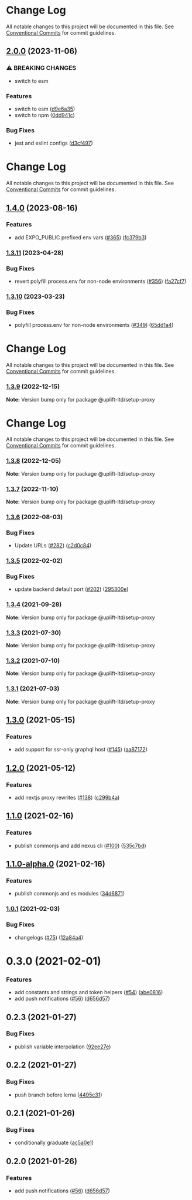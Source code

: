 # Change Log

All notable changes to this project will be documented in this file.
See [Conventional Commits](https://conventionalcommits.org) for commit guidelines.

## [2.0.0](https://github.com/uplift-ltd/nexus/compare/@uplift-ltd/setup-proxy@1.4.0...@uplift-ltd/setup-proxy@2.0.0) (2023-11-06)


### ⚠ BREAKING CHANGES

* switch to esm

### Features

* switch to esm ([d9e6a35](https://github.com/uplift-ltd/nexus/commit/d9e6a35b04af3da5c8d595105d9266486af1d4dd))
* switch to npm ([0dd941c](https://github.com/uplift-ltd/nexus/commit/0dd941cb72858a37d29336bedf403f580297e166))


### Bug Fixes

* jest and eslint configs ([d3cf497](https://github.com/uplift-ltd/nexus/commit/d3cf497ba25ccebeef4f17a6763868610be8b5e3))



# Change Log

All notable changes to this project will be documented in this file. See
[Conventional Commits](https://conventionalcommits.org) for commit guidelines.

## [1.4.0](https://github.com/uplift-ltd/nexus/compare/@uplift-ltd/setup-proxy@1.3.11...@uplift-ltd/setup-proxy@1.4.0) (2023-08-16)

### Features

- add EXPO_PUBLIC prefixed env vars ([#365](https://github.com/uplift-ltd/nexus/issues/365))
  ([fc379b3](https://github.com/uplift-ltd/nexus/commit/fc379b3dc60a2244b3e7c0b6d38ad412c0f3c195))

### [1.3.11](https://github.com/uplift-ltd/nexus/compare/@uplift-ltd/setup-proxy@1.3.10...@uplift-ltd/setup-proxy@1.3.11) (2023-04-28)

### Bug Fixes

- revert polyfill process.env for non-node environments
  ([#356](https://github.com/uplift-ltd/nexus/issues/356))
  ([fa27cf7](https://github.com/uplift-ltd/nexus/commit/fa27cf79ce62f6eed2b41b8749923daf74df35ed))

### [1.3.10](https://github.com/uplift-ltd/nexus/compare/@uplift-ltd/setup-proxy@1.3.9...@uplift-ltd/setup-proxy@1.3.10) (2023-03-23)

### Bug Fixes

- polyfill process.env for non-node environments
  ([#349](https://github.com/uplift-ltd/nexus/issues/349))
  ([65dd1a4](https://github.com/uplift-ltd/nexus/commit/65dd1a44ad7a091fc421a287336450d475b1fb66))

# Change Log

All notable changes to this project will be documented in this file. See
[Conventional Commits](https://conventionalcommits.org) for commit guidelines.

### [1.3.9](https://github.com/uplift-ltd/nexus/compare/@uplift-ltd/setup-proxy@1.3.8...@uplift-ltd/setup-proxy@1.3.9) (2022-12-15)

**Note:** Version bump only for package @uplift-ltd/setup-proxy

# Change Log

All notable changes to this project will be documented in this file. See
[Conventional Commits](https://conventionalcommits.org) for commit guidelines.

### [1.3.8](https://github.com/uplift-ltd/nexus/compare/@uplift-ltd/setup-proxy@1.3.7...@uplift-ltd/setup-proxy@1.3.8) (2022-12-05)

**Note:** Version bump only for package @uplift-ltd/setup-proxy

### [1.3.7](https://github.com/uplift-ltd/nexus/compare/@uplift-ltd/setup-proxy@1.3.6...@uplift-ltd/setup-proxy@1.3.7) (2022-11-10)

**Note:** Version bump only for package @uplift-ltd/setup-proxy

### [1.3.6](https://github.com/uplift-ltd/nexus/compare/@uplift-ltd/setup-proxy@1.3.5...@uplift-ltd/setup-proxy@1.3.6) (2022-08-03)

### Bug Fixes

- Update URLs ([#282](https://github.com/uplift-ltd/nexus/issues/282))
  ([c2d0c84](https://github.com/uplift-ltd/nexus/commit/c2d0c843c8eb18c4a9ae360ee2d840f5be388fac))

### [1.3.5](https://github.com/uplift-ltd/nexus/compare/@uplift-ltd/setup-proxy@1.3.4...@uplift-ltd/setup-proxy@1.3.5) (2022-02-02)

### Bug Fixes

- update backend default port ([#202](https://github.com/uplift-ltd/nexus/issues/202))
  ([295300e](https://github.com/uplift-ltd/nexus/commit/295300edcf8be71775ada7352e4f3cb8ba0fe6b9))

### [1.3.4](https://github.com/uplift-ltd/nexus/compare/@uplift-ltd/setup-proxy@1.3.3...@uplift-ltd/setup-proxy@1.3.4) (2021-09-28)

**Note:** Version bump only for package @uplift-ltd/setup-proxy

### [1.3.3](https://github.com/uplift-ltd/nexus/compare/@uplift-ltd/setup-proxy@1.3.2...@uplift-ltd/setup-proxy@1.3.3) (2021-07-30)

**Note:** Version bump only for package @uplift-ltd/setup-proxy

### [1.3.2](https://github.com/uplift-ltd/nexus/compare/@uplift-ltd/setup-proxy@1.3.1...@uplift-ltd/setup-proxy@1.3.2) (2021-07-10)

**Note:** Version bump only for package @uplift-ltd/setup-proxy

### [1.3.1](https://github.com/uplift-ltd/nexus/compare/@uplift-ltd/setup-proxy@1.3.0...@uplift-ltd/setup-proxy@1.3.1) (2021-07-03)

**Note:** Version bump only for package @uplift-ltd/setup-proxy

## [1.3.0](https://github.com/uplift-ltd/nexus/compare/@uplift-ltd/setup-proxy@1.2.0...@uplift-ltd/setup-proxy@1.3.0) (2021-05-15)

### Features

- add support for ssr-only graphql host ([#145](https://github.com/uplift-ltd/nexus/issues/145))
  ([aa87172](https://github.com/uplift-ltd/nexus/commit/aa871729305ed4078801ab8b8e28384b466a559a))

## [1.2.0](https://github.com/uplift-ltd/nexus/compare/@uplift-ltd/setup-proxy@1.1.0...@uplift-ltd/setup-proxy@1.2.0) (2021-05-12)

### Features

- add nextjs proxy rewrites ([#138](https://github.com/uplift-ltd/nexus/issues/138))
  ([c299b4a](https://github.com/uplift-ltd/nexus/commit/c299b4af47c32eee449b9e405e0e0e67f74b49b3))

## [1.1.0](https://github.com/uplift-ltd/nexus/compare/@uplift-ltd/setup-proxy@1.0.1...@uplift-ltd/setup-proxy@1.1.0) (2021-02-16)

### Features

- publish commonjs and add nexus cli ([#100](https://github.com/uplift-ltd/nexus/issues/100))
  ([535c7bd](https://github.com/uplift-ltd/nexus/commit/535c7bd0ad8224b9dde814f18f9d5082366061e1))

## [1.1.0-alpha.0](https://github.com/uplift-ltd/nexus/compare/@uplift-ltd/setup-proxy@1.0.1...@uplift-ltd/setup-proxy@1.1.0-alpha.0) (2021-02-16)

### Features

- publish commonjs and es modules
  ([34d6871](https://github.com/uplift-ltd/nexus/commit/34d6871f720efebf2d48773ae1e17c8dc6fd652d))

### [1.0.1](https://github.com/uplift-ltd/nexus/compare/@uplift-ltd/setup-proxy@0.3.0...@uplift-ltd/setup-proxy@1.0.1) (2021-02-03)

### Bug Fixes

- changelogs ([#75](https://github.com/uplift-ltd/nexus/issues/75))
  ([12a84a4](https://github.com/uplift-ltd/nexus/commit/12a84a443f74257efe930d0dcf96b61635643dcd))

# 0.3.0 (2021-02-01)

### Features

- add constants and strings and token helpers ([#54](https://github.com/uplift-ltd/nexus/issues/54))
  ([abe0816](https://github.com/uplift-ltd/nexus/commit/abe08162dec2552c083680fde4ce80bf9d4b6675))
- add push notifications ([#56](https://github.com/uplift-ltd/nexus/issues/56))
  ([d656d57](https://github.com/uplift-ltd/nexus/commit/d656d57fa545c77c9c28aab77e57ea43a2bacc60))

## 0.2.3 (2021-01-27)

### Bug Fixes

- publish variable interpolation
  ([92ee27e](https://github.com/uplift-ltd/nexus/commit/92ee27e2b1a473d14e95120fd9835f90e2b4b0d0))

## 0.2.2 (2021-01-27)

### Bug Fixes

- push branch before lerna
  ([4495c31](https://github.com/uplift-ltd/nexus/commit/4495c311019edad65242fddfcbec3763a86f528c))

## 0.2.1 (2021-01-26)

### Bug Fixes

- conditionally graduate
  ([ac5a0e1](https://github.com/uplift-ltd/nexus/commit/ac5a0e1fc880399a0b498e7eac042f1572fee991))

## 0.2.0 (2021-01-26)

### Features

- add push notifications ([#56](https://github.com/uplift-ltd/nexus/issues/56))
  ([d656d57](https://github.com/uplift-ltd/nexus/commit/d656d57fa545c77c9c28aab77e57ea43a2bacc60))
